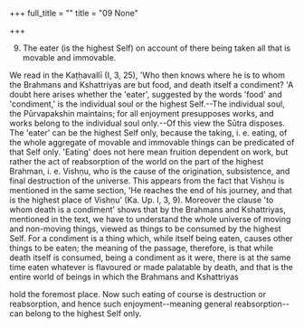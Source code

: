 +++
full_title = ""
title = "09 None"

+++


9. The eater (is the highest Self) on account of there being taken all that is movable and immovable.

We read in the Kaṭḥavallī (I, 3, 25), 'Who then knows where he is to whom the Brahmans and Kshattriyas are but food, and death itself a condiment? 'A doubt here arises whether the 'eater', suggested by the words 'food' and 'condiment,' is the individual soul or the highest Self.--The individual soul, the Pūrvapakshin maintains; for all enjoyment presupposes works, and works belong to the individual soul only.--Of this view the Sūtra disposes. The 'eater' can be the highest Self only, because the taking, i. e. eating, of the whole aggregate of movable and immovable things can be predicated of that Self only. 'Eating' does not here mean fruition dependent on work, but rather the act of reabsorption of the world on the part of the highest Brahman, i. e. Vishṇu, who is the cause of the origination, subsistence, and final destruction of the universe. This appears from the fact that Vishṇu is mentioned in the same section, 'He reaches the end of his journey, and that is the highest place of Vishṇu' (Ka. Up. I, 3, 9). Moreover the clause 'to whom death is a condiment' shows that by the Brahmans and Kshattriyas, mentioned in the text, we have to understand the whole universe of moving and non-moving things, viewed as things to be consumed by the highest Self. For a condiment is a thing which, while itself being eaten, causes other things to be eaten; the meaning of the passage, therefore, is that while death itself is consumed, being a condiment as it were, there is at the same time eaten whatever is flavoured or made palatable by death, and that is the entire world of beings in which the Brahmans and Kshattriyas

hold the foremost place. Now such eating of course is destruction or reabsorption, and hence such enjoyment--meaning general reabsorption--can belong to the highest Self only.

